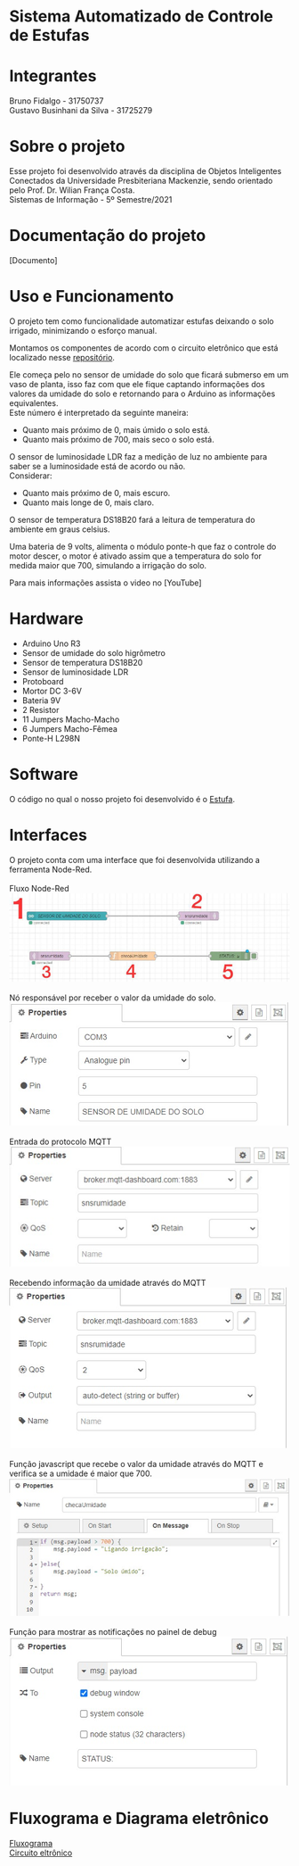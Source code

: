 # Sistema Automatizado de Controle de Estufas

# Integrantes
Bruno Fidalgo - 31750737 <br />
Gustavo Businhani da Silva - 31725279

# Sobre o projeto
Esse projeto foi desenvolvido através da disciplina de Objetos Inteligentes Conectados da Universidade Presbiteriana Mackenzie, sendo orientado pelo Prof. Dr. Wilian França Costa.<br />
Sistemas de Informação - 5º Semestre/2021

# Documentação do projeto
[Documento]

# Uso e Funcionamento
O projeto tem como funcionalidade automatizar estufas deixando o solo irrigado, minimizando o esforço manual.

Montamos os componentes de acordo com o circuito eletrônico que está localizado nesse [repositório](https://github.com/gutoraph/Sistema-Automatizado-de-Estufa/blob/525c94e620d57a445c59d9ee975ddc0be01ae192/circuito%20eletronico.png).<br />

Ele começa pelo no sensor de umidade do solo que ficará submerso em um vaso de planta, isso faz com que ele fique captando informações dos valores da umidade do solo e retornando para o Arduino as informações equivalentes. <br />
Este número é interpretado da seguinte maneira:<br />
* Quanto mais próximo de 0, mais úmido o solo está.<br />
* Quanto mais próximo de 700, mais seco o solo está.<br />

O sensor de luminosidade LDR faz a medição de luz no ambiente para saber se a luminosidade está de acordo ou não. <br />
Considerar: <br />
* Quanto mais próximo de 0, mais escuro. <br />
* Quanto mais longe de 0, mais claro.<br />

O sensor de temperatura DS18B20 fará a leitura de temperatura do ambiente em graus celsius. <br />

Uma bateria de 9 volts, alimenta o módulo ponte-h que faz o controle do motor descer, o motor é ativado assim que a temperatura do solo for medida maior que 700, simulando a irrigação do solo.<br />

Para mais informações assista o video no [YouTube]


# Hardware
* Arduino Uno R3 <br />
* Sensor de umidade do solo higrômetro <br />
* Sensor de temperatura DS18B20 <br />
* Sensor de luminosidade LDR <br />
* Protoboard <br />
* Mortor DC 3-6V <br />
* Bateria 9V <br />
* 2 Resistor <br />
* 11 Jumpers Macho-Macho <br />
* 6 Jumpers Macho-Fêmea <br />
* Ponte-H L298N

# Software
O código no qual o nosso projeto foi desenvolvido é o [Estufa](https://github.com/gutoraph/Sistema-Automatizado-de-Estufa/blob/71020fbaea6329f9075c9f95d6ce611e7637a39e/Estufa.ino).
# Interfaces

O projeto conta com uma interface que foi desenvolvida utilizando a ferramenta Node-Red. <br />
<br />
Fluxo Node-Red<br />
![img](https://github.com/gutoraph/Sistema-Automatizado-de-Estufa/blob/4ca548484e2f5ea0022ecf7c057ad5fc9f9327ed/node-red.jpg)<br /><br />
Nó responsável por receber o valor da umidade do solo.<br />
![img](https://github.com/gutoraph/Sistema-Automatizado-de-Estufa/blob/80f507297fa2e8ff796e8cef2fc91baea44d1ac7/1.jpg)<br /><br />
Entrada do protocolo MQTT<br />
![img](https://github.com/gutoraph/Sistema-Automatizado-de-Estufa/blob/80f507297fa2e8ff796e8cef2fc91baea44d1ac7/2.jpg)<br /><br />
Recebendo informação da umidade através do MQTT <br />
![img](https://github.com/gutoraph/Sistema-Automatizado-de-Estufa/blob/dd084d286a94f77bb9c0c6e56001299d2a3f0fd2/3.jpg)<br /><br />
Função javascript que recebe o valor da umidade através do MQTT e verifica se a umidade é maior que 700.<br />
![img](https://github.com/gutoraph/Sistema-Automatizado-de-Estufa/blob/a0396725973eeaeb9dfab5ff2bb22202f334b037/4.jpg)<br /><br />
Função para mostrar as notificações no painel de debug<br />
![img](https://github.com/gutoraph/Sistema-Automatizado-de-Estufa/blob/eab2f75748a2954c59f8f365414a961a30a1c6dd/5.jpg)<br />

# Fluxograma e Diagrama eletrônico
[Fluxograma](https://github.com/gutoraph/Sistema-Automatizado-de-Estufa/blob/eab2f75748a2954c59f8f365414a961a30a1c6dd/fluxograma.png)<br />
[Circuito eltrônico](https://github.com/gutoraph/Sistema-Automatizado-de-Estufa/blob/eab2f75748a2954c59f8f365414a961a30a1c6dd/circuito%20eletronico.png)
